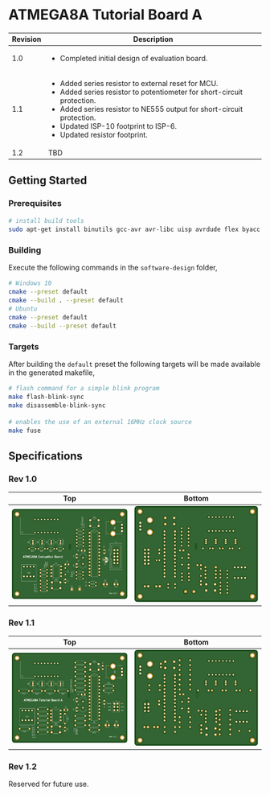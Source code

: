# ATMEGA8A Tutorial Board A

| Revision | Description                                                                                                                                                                                                                                                                                                |
| -------- | ---------------------------------------------------------------------------------------------------------------------------------------------------------------------------------------------------------------------------------------------------------------------------------------------------------- |
| 1.0      | <ul><li>Completed initial design of evaluation board.</li></ul>                                                                                                                                                                                                                                            |
| 1.1      | <ul><li>Added series resistor to external reset for MCU.</li><li>Added series resistor to potentiometer for short-circuit protection.</li><li>Added series resistor to NE555 output for short-circuit protection.</li><li>Updated ISP-10 footprint to ISP-6.</li><li>Updated resistor footprint.</li></ul> |
| 1.2      | TBD                                                                                                                                                                                                                                                                                                        |

## Getting Started

### Prerequisites

```bash
# install build tools
sudo apt-get install binutils gcc-avr avr-libc uisp avrdude flex byacc bison
```

### Building

Execute the following commands in the `software-design` folder,

```bash
# Windows 10
cmake --preset default
cmake --build . --preset default
# Ubuntu
cmake --preset default
cmake --build --preset default
```

### Targets

After building the `default` preset the following targets will be made available in the generated makefile,

```bash
# flash command for a simple blink program
make flash-blink-sync
make disassemble-blink-sync

# enables the use of an external 16MHz clock source
make fuse
```

## Specifications

### Rev 1.0

| Top                                     | Bottom                                        |
| --------------------------------------- | --------------------------------------------- |
| ![Board Top Layer](images/R1.0/top.svg) | ![Board Bottom Layer](images/R1.0/bottom.svg) |

### Rev 1.1

| Top                                     | Bottom                                        |
| --------------------------------------- | --------------------------------------------- |
| ![Board Top Layer](images/R1.1/top.svg) | ![Board Bottom Layer](images/R1.1/bottom.svg) |

### Rev 1.2

Reserved for future use.
